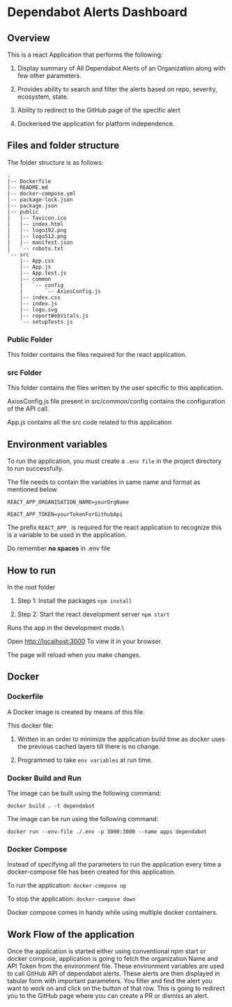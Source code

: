 # Dependabot Alerts Dashboard 

## Overview 

This is a react Application that performs the following: 

1. Display summary of All Dependabot Alerts of an Organization along with few other parameters.  

2. Provides ability to search and filter the alerts based on repo, severity, ecosystem, state. 

3. Ability to redirect to the GitHub page of the specific alert 

4. Dockerised the application for platform independence. 
## Files and folder structure 

The folder structure is as follows: 

``` 
.
|-- Dockerfile
|-- README.md
|-- docker-compose.yml
|-- package-lock.json
|-- package.json
|-- public
|   |-- favicon.ico
|   |-- index.html
|   |-- logo192.png
|   |-- logo512.png
|   |-- manifest.json
|   `-- robots.txt
`-- src
    |-- App.css
    |-- App.js
    |-- App.test.js
    |-- common
    |   `-- config
    |       `-- AxiosConfig.js
    |-- index.css
    |-- index.js
    |-- logo.svg
    |-- reportWebVitals.js
    `-- setupTests.js

``` 

### Public Folder 

This folder contains the files required for the react application. 

### src Folder 

This folder contains the files written by the user specific to this application. 

AxiosConfig.js file present in src/common/config contains the configuration of the API call.  

App.js contains all the src code related to this application 

## Environment variables 

To run the application, you must create a `.env file` in the project directory to run successfully. 

The file needs to contain the variables in same name and format as mentioned below. 

`REACT_APP_ORGANISATION_NAME=yourOrgName` 

`REACT_APP_TOKEN=yourTokenForGithubApi` 

The prefix `REACT_APP_` is required for the react application to recognize this is a variable to be used in the application. 

Do remember **no spaces** in .env file 

## How to run 
In the root folder 
1. Step 1: Install the packages 
`npm install` 

2. Step 2: Start the react development server 
`npm start` 

Runs the app in the development mode.\ 

Open [http://localhost:3000](http://localhost:3000) To view it in your browser. 

The page will reload when you make changes. 
## Docker
### Dockerfile 

A Docker image is created by means of this file.  

This docker file: 

1. Written in an order to minimize the application build time as docker uses the previous cached layers till there is no change. 

2. Programmed to take `env variables` at run time.  

### Docker Build and Run 

The image can be built using the following command: 

`docker build . -t dependabot` 

The image can be run using the following command: 

`docker run --env-file ./.env -p 3000:3000 --name apps dependabot` 

### Docker Compose 

Instead of specifying all the parameters to run the application every time a docker-compose file has been created for this application.  

To run the application: `docker-compose up`  

To stop the application: `docker-compose down` 

Docker compose comes in handy while using multiple docker containers.  
## Work Flow of the application 

Once the application is started either using conventional npm start or docker compose, application is going to fetch the organization Name and API Token from the environment file. These environment variables are used to call GitHub API of dependabot alerts. These alerts are then displayed in tabular form with important parameters. You filter and find the alert you want to work on and click on the button of that row. This is going to redirect you to the GitHub page where you can create a PR or dismiss an alert. 